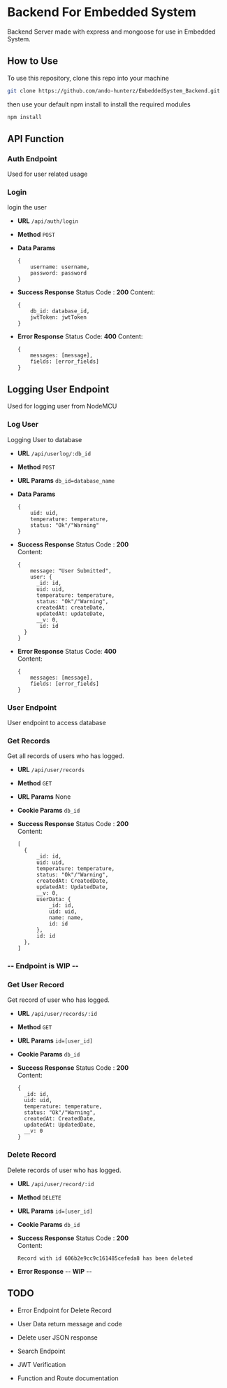 # Backend For Embedded System

Backend Server made with express and mongoose for use in Embedded System.

## How to Use

To use this repository, clone this repo into your machine

```bash
git clone https://github.com/ando-hunterz/EmbeddedSystem_Backend.git
```

then use your default npm install to install the required modules

```bash
npm install
```

## API Function

### Auth Endpoint

Used for user related usage

### Login

login the user

* **URL**
 `/api/auth/login`
* **Method**
  `POST`
* **Data Params**

  ```json5
  {
      username: username,
      password: password
  }
  ```

* **Success Response**
  Status Code : **200**
  Content:

  ```json5
  {
      db_id: database_id, 
      jwtToken: jwtToken
  }
  ```

* **Error Response**
  Status Code: **400**
  Content:

  ```json5
  { 
      messages: [message], 
      fields: [error_fields] 
  }
  ```

## Logging User Endpoint

Used for logging user from NodeMCU

### Log User

Logging User to database

* **URL**
 `/api/userlog/:db_id`
* **Method**
  `POST`
* **URL Params**
  ``db_id=database_name``
* **Data Params**

  ```json5
  {
      uid: uid,
      temperature: temperature,
      status: "Ok"/"Warning"
  }
  ```

* **Success Response**
  Status Code : **200**\
  Content:

  ```json5
  {
      message: "User Submitted", 
      user: {
        _id: id,
        uid: uid,
        temperature: temperature,
        status: "Ok"/"Warning",
        createdAt: createDate,
        updatedAt: updateDate,
        __v: 0,
         id: id
    }
  }
  ```

* **Error Response**
  Status Code: **400**\
  Content:

  ```json5
  { 
      messages: [message], 
      fields: [error_fields] 
  }
  ```

### User Endpoint

User endpoint to access database

### Get Records

Get all records of users who has logged.

* **URL**
 `/api/user/records`
* **Method**
  `GET`
* **URL Params**
  None
* **Cookie Params**
  `db_id`
* **Success Response**
  Status Code : **200**\
  Content:

  ```json5
  [
    {
        _id: id,
        uid: uid,
        temperature: temperature,
        status: "Ok"/"Warning",
        createdAt: CreatedDate,
        updatedAt: UpdatedDate,
        __v: 0,
        userData: {
            _id: id,
            uid: uid,
            name: name,
            id: id
        },
        id: id
    },
  ]
  ```

### -- Endpoint is WIP --
### Get User Record

Get record of user who has logged.

* **URL**
 `/api/user/records/:id`
* **Method**
  `GET`
* **URL Params**
  `id=[user_id]`
* **Cookie Params**
  `db_id`
* **Success Response**
  Status Code : **200**\
  Content:

  ```json5
  {
    _id: id,
    uid: uid,
    temperature: temperature,
    status: "Ok"/"Warning",
    createdAt: CreatedDate,
    updatedAt: UpdatedDate,
    __v: 0
  }
  ```

### Delete Record

Delete records of user who has logged.

* **URL**
 `/api/user/record/:id`
* **Method**
  `DELETE`
* **URL Params**
  `id=[user_id]`
* **Cookie Params**
  `db_id`
* **Success Response**
  Status Code : **200**\
  Content:

  `Record with id 606b2e9cc9c161485cefeda8 has been deleted`

* **Error Response**
  -- **WIP** --

## TODO

* Error Endpoint for Delete Record

* User Data return message and code

* Delete user JSON response

* Search Endpoint

* JWT Verification

* Function and Route documentation
